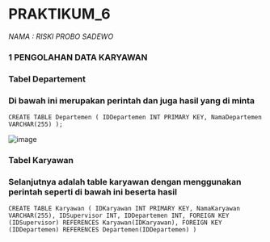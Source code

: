 # PRAKTIKUM_6
_NAMA : RISKI PROBO SADEWO_

### 1 PENGOLAHAN DATA KARYAWAN
### Tabel Departement
### Di bawah ini merupakan perintah dan juga hasil yang di minta
```
CREATE TABLE Departemen ( IDDepartemen INT PRIMARY KEY, NamaDepartemen VARCHAR(255) );
```
![image](https://github.com/riskibowo/PRAKTIKUM_6/assets/115862112/75ac0dc5-8931-4817-a58c-adc0ae8b47ef)
### Tabel Karyawan
### Selanjutnya adalah table karyawan dengan menggunakan perintah seperti di bawah ini beserta hasil
```
CREATE TABLE Karyawan ( IDKaryawan INT PRIMARY KEY, NamaKaryawan VARCHAR(255), IDSupervisor INT, IDDepartemen INT, FOREIGN KEY (IDSupervisor) REFERENCES Karyawan(IDKaryawan), FOREIGN KEY (IDDepartemen) REFERENCES Departemen(IDDepartemen) )
```
